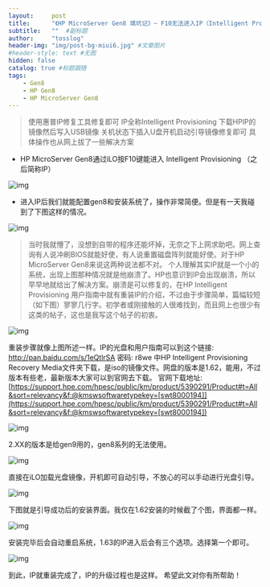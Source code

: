 ```yaml
---
layout:     post 
title:      "《HP MicroServer Gen8 填坑记》~ F10无法进入IP（Intelligent Provisioning）或者进入红屏"  #主标题
subtitle:   ""  #副标题
author:     "tosslog" 
header-img: "img/post-bg-miui6.jpg" #文章图片
#header-style: text #无图
hidden: false
catalog: true #标题跟随
tags: 
    - Gen8
    - HP Gen8
    - HP MicroServer Gen8
---
```


>使用惠普IP修复工具修复即可
IP全称Intelligent Provisioning
下载HPIP的镜像然后写入USB镜像
关机状态下插入U盘开机启动引导镜像修复即可
具体操作也从网上拔了一些解决方案

- HP MicroServer Gen8通过iLO按F10键能进入 Intelligent Provisioning （之后简称IP）

![img](/img/post-img/2020/11/05/2445954562.jpg)

- 进入IP后我们就能配置gen8和安装系统了，操作非常简便。但是有一天我碰到了下图这样的情况。

![img](/img/post-img/2020/11/05/1888783258.jpg)

>当时我就懵了，没想到自带的程序还能坏掉，无奈之下上网求助吧。网上查询有人说冲刷BIOS就能好使，有人说重置磁盘阵列就能好使。对于HP MicroServer Gen8来说这两种说法都不对。
个人理解其实IP就是一个小的系统，出现上图那种情况就是他崩溃了。HP也意识到IP会出现崩溃，所以早早地就给出了解决方案。崩溃是可以修复的，在HP Intelligent Provisioning 用户指南中就有重装IP的介绍，不过由于步骤简单，篇幅较短（如下图）寥寥几行字。初学者或刚接触的人很难找到，而且网上也很少有这类的帖子，这也是我写这个帖子的初衷。

![img](/img/post-img/2020/11/05/2856825974.jpg)

重装步骤就像上图所述一样。IP的光盘和用户指南可以到这个链接: 
http://pan.baidu.com/s/1eQtlrSA
密码: r8we 
中HP Intelligent Provisioning Recovery Media文件夹下载，是iso的镜像文件。网盘的版本是1.62，能用，不过版本有些老，最新版本大家可以到官网去下载。
官网下载地址:[https://support.hpe.com/hpesc/public/km/product/5390291/Product#t=All&sort=relevancy&f:@kmswsoftwaretypekey=[swt8000194]](https://support.hpe.com/hpesc/public/km/product/5390291/Product#t=All&sort=relevancy&f:@kmswsoftwaretypekey=[swt8000194])

![img](/img/post-img/2020/11/05/3011417171.jpg)

2.XX的版本是给gen9用的，gen8系列的无法使用。

![img](/img/post-img/2020/11/05/2063317067.jpg)

直接在iLO加载光盘镜像，开机即可自动引导，不放心的可以手动进行光盘引导。

![img](/img/post-img/2020/11/05/1868028225.jpg)

下图就是引导成功后的安装界面。我仅在1.62安装的时候截了个图，界面都一样。

![img](/img/post-img/2020/11/05/2493630872.jpg)

安装完毕后会自动重启系统，1.63的IP进入后会有三个选项。选择第一个即可。

![img](/img/post-img/2020/11/05/427420913.jpg)

到此，IP就重装完成了，IP的升级过程也是这样。
希望此文对你有所帮助！


